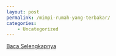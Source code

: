 ```yaml
---
layout: post
permalink: /mimpi-rumah-yang-terbakar/
categories:
    - Uncategorized
---
```


[Baca Selengkapnya](/04)